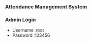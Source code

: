 <h3>Attendance Management System</h3>
<h3>Admin Login</h3>
<ul>
 	<li>Username :root</li>
 	<li>Password :123456</li>
</ul>


